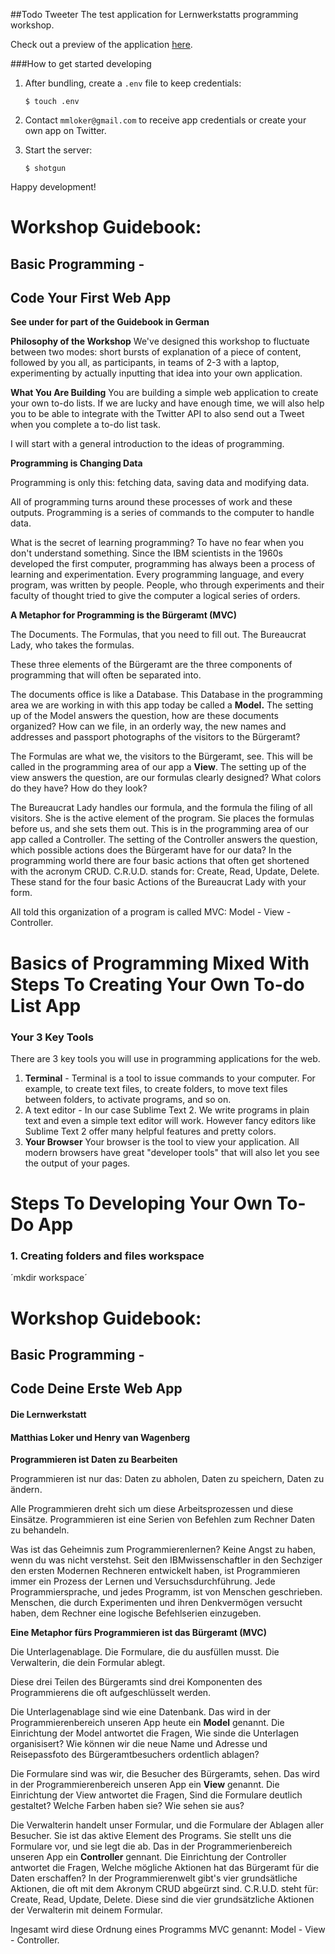 ##Todo Tweeter
The test application for Lernwerkstatts programming workshop.

Check out a preview of the application [here](https://guarded-journey-2204.herokuapp.com/).

###How to get started developing

1. After bundling, create a `.env` file to keep credentials:

    `$ touch .env`

2. Contact `mmloker@gmail.com` to receive app credentials or create your own app on Twitter.
3. Start the server:

    `$ shotgun`

Happy development!

# Workshop Guidebook:
## Basic Programming -
## Code Your First Web App
**See under for part of the Guidebook in German**

**Philosophy of the Workshop**
We've designed this workshop to fluctuate between two modes: short bursts of explanation of a piece of content, followed by you all, as participants, in teams of 2-3 with a laptop, experimenting by actually inputting that idea into your own application.

**What You Are Building**
You are building a simple web application to create your own to-do lists. If we are lucky and have enough time, we will also help you to be able to integrate with the Twitter API to also send out a Tweet when you complete a to-do list task.

I will start with a general introduction to the ideas of programming. 

**Programming is Changing Data**

Programming is only this: fetching data, saving data and modifying data.

All of programming turns around these processes of work and these outputs. Programming is a series of commands to the computer to handle data.

What is the secret of learning programming? To have no fear when you don't understand something. Since the IBM scientists in the 1960s developed the first computer, programming has always been a process of learning and experimentation. Every programming language, and every program, was written by people. People, who through experiments and their faculty of thought tried to give the computer a logical series of orders.

**A Metaphor for Programming is the Bürgeramt (MVC)**

The Documents. The Formulas, that you need to fill out. The Bureaucrat Lady, who takes the formulas.

These three elements of the Bürgeramt are the three components of programming that will often be separated into.

The documents office is like a Database. This Database in the programming area we are working in with this app today be called a **Model.** The setting up of the Model answers the question, how are these documents organized? How can we file, in an orderly way, the new names and addresses and passport photographs of the visitors to the Bürgeramt?

The Formulas are what we, the visitors to the Bürgeramt, see. This will be called in the programming area of our app a **View**. The setting up of the view answers the question, are our formulas clearly designed? What colors do they have? How do they look?

The Bureaucrat Lady handles our formula, and the formula the filing of all visitors. She is the active element of the program. Sie places the formulas before us, and she sets them out. This is in the programming area of our app called a Controller. The setting of the Controller answers the question, which possible actions does the Bürgeramt have for our data? In the programming world there are four basic actions that often get shortened with the acronym CRUD. C.R.U.D. stands for: Create, Read, Update, Delete. These stand for the four basic Actions of the Bureaucrat Lady with your form.

All told this organization of a program is called MVC: Model - View - Controller.

# Basics of Programming Mixed With Steps To Creating Your Own To-do List App

### Your 3 Key Tools
There are 3 key tools you will use in programming applications for the web.

1. **Terminal** - Terminal is a tool to issue commands to your computer. For example, to create text files, to create folders, to move text files between folders, to activate programs, and so on.
2. A text editor - In our case Sublime Text 2. We write programs in plain text and even a simple text editor will work. However fancy editors like Sublime Text 2 offer many helpful features and pretty colors. 
3. **Your Browser**
Your browser is the tool to view your application. All modern browsers have great "developer tools" that will also let you see the output of your pages.

# Steps To Developing Your Own To-Do App
### 1. Creating folders and files workspace
´mkdir workspace´ 

# Workshop Guidebook:
## Basic Programming - 
## Code Deine Erste Web App

#### Die Lernwerkstatt
#### Matthias Loker und Henry van Wagenberg

**Programmieren ist Daten zu Bearbeiten**

Programmieren ist nur das: Daten zu abholen, Daten zu speichern, Daten zu ändern.

Alle Programmieren dreht sich um diese Arbeitsprozessen und diese Einsätze. Programmieren ist eine Serien von Befehlen zum Rechner Daten zu behandeln.

Was ist das Geheimnis zum Programmierenlernen? Keine Angst zu haben, wenn du was nicht verstehst. Seit den IBMwissenschaftler in den Sechziger den ersten Modernen Rechneren entwickelt haben, ist Programmieren immer ein Prozess der Lernen und Versuchsdurchführung. Jede Programmiersprache, und jedes Programm, ist von Menschen geschrieben. Menschen, die durch Experimenten und ihren Denkvermögen versucht haben, dem Rechner eine logische Befehlserien einzugeben.

**Eine Metaphor fürs Programmieren ist das Bürgeramt (MVC)**

Die Unterlagenablage. Die Formulare, die du ausfüllen musst.
Die Verwalterin, die dein Formular ablegt. 

Diese drei Teilen des Bürgeramts sind drei Komponenten des Programmierens die oft aufgeschlüsselt werden. 

Die Unterlagenablage sind wie eine Datenbank. Das wird in der Programmierenbereich unseren App heute ein **Model** genannt. Die Einrichtung der Model antwortet die Fragen, Wie sinde die Unterlagen organisisert? Wie können wir die neue Name und Adresse  und Reisepassfoto des Bürgeramtbesuchers ordentlich ablagen?

Die Formulare sind was wir, die Besucher des Bürgeramts, sehen. Das wird in der Programmierenbereich unseren App ein **View** genannt. Die Einrichtung der View antwortet die Fragen, Sind die Formulare deutlich gestaltet? Welche Farben haben sie? Wie sehen sie aus?

Die Verwalterin handelt unser Formular, und die Formulare der Ablagen aller Besucher. Sie ist das aktive Element des Programs. Sie stellt uns die Formulare vor, und sie legt die ab. Das in der Programmerienbereich unseren App ein **Controller** gennant. Die Einrichtung der Controller antwortet die Fragen, Welche mögliche Aktionen hat das Bürgeramt für die Daten erschaffen? In der Programmierenwelt gibt's vier grundsätliche Aktionen, die oft mit dem Akronym CRUD abgeürzt sind. C.R.U.D. steht für: Create, Read, Update, Delete. Diese sind die vier grundsätzliche Aktionen der Verwalterin mit deinem Formular. 

Ingesamt wird diese Ordnung eines Programms MVC genannt: Model - View - Controller.
